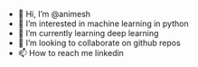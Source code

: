 - 👋 Hi, I’m @animesh
- 👀 I’m interested in machine learning in python 
- 🌱 I’m currently learning deep learning
- 💞️ I’m looking to collaborate on github repos
- 📫 How to reach me linkedin

<!---
animeesh/animeesh is a ✨ special ✨ repository because its `README.md` (this file) appears on your GitHub profile.
You can click the Preview link to take a look at your changes.
--->
